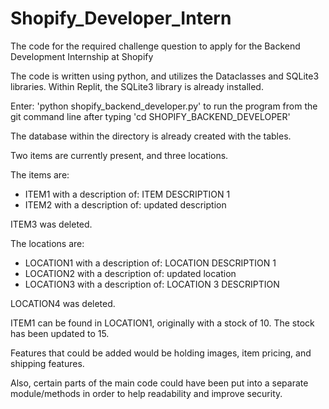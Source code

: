 # Shopify_Developer_Intern
The code for the required challenge question to apply for the Backend Development Internship at Shopify

The code is written using python, and utilizes the Dataclasses and SQLite3 libraries. Within Replit, the SQLite3 library is already installed.

Enter: 'python shopify_backend_developer.py' to run the program from the git command line after typing 'cd SHOPIFY_BACKEND_DEVELOPER'

The database within the directory is already created with the tables.

Two items are currently present, and three locations.

The items are:
  - ITEM1 with a description of: ITEM DESCRIPTION 1
  - ITEM2 with a description of: updated description

ITEM3 was deleted.

The locations are:
  - LOCATION1 with a description of: LOCATION DESCRIPTION 1
  - LOCATION2 with a description of: updated location
  - LOCATION3 with a description of: LOCATION 3 DESCRIPTION

LOCATION4 was deleted.

ITEM1 can be found in LOCATION1, originally with a stock of 10.
The stock has been updated to 15.

Features that could be added would be holding images, item pricing, and shipping features. 

Also, certain parts of the main code could have been put into a separate module/methods in order to help readability and improve security. 
